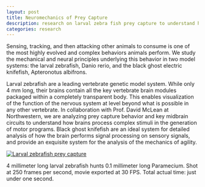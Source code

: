 ```yaml
---
layout: post
title: Neuromechanics of Prey Capture
description: research on larval zebra fish prey capture to understand how brains process complex stimuli
categories: research
---
```



Sensing, tracking, and then attacking other animals to consume is one of the most highly evolved and complex behaviors animals perform. We study the mechanical and neural principles underlying this behavior in two model systems: the larval zebrafish, Danio rerio, and the black ghost electric knifefish, Apteronotus albifrons. 


Larval zebrafish are a leading vertebrate genetic model system. While only 4 mm long, their brains contain all the key vertebrate brain modules packaged within a completely transparent body. This enables visualization of the function of the nervous system at level beyond what is possible in any other vertebrate. In collaboration with Prof. David McLean at Northwestern, we are analyzing prey capture behavior and key midbrain circuits to understand how brains process complex stimuli in the generation of motor programs. Black ghost knifefish are an ideal system for detailed analysis of how the brain performs signal processing on sensory signals, and provide an exquisite system for the analysis of the mechanics of agility.

[![Larval zebrafish prey capture](https://i.vimeocdn.com/video/385469342_640.jpg)](https://vimeo.com/55642867)

4 millimeter long larval zebrafish hunts 0.1 millimeter long Paramecium. Shot at 250 frames per second, movie exported at 30 FPS. Total actual time: just under one second.